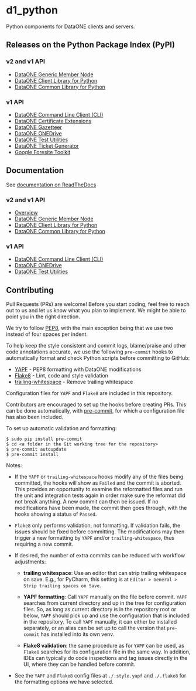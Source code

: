 # d1_python

Python components for DataONE clients and servers.

## Releases on the Python Package Index (PyPI)

### v2 and v1 API

* [DataONE Generic Member Node](https://pypi.python.org/pypi/dataone.gmn)
* [DataONE Client Library for Python](https://pypi.python.org/pypi/dataone.libclient)
* [DataONE Common Library for Python](https://pypi.python.org/pypi/dataone.common)

### v1 API

* [DataONE Command Line Client (CLI)](https://pypi.python.org/pypi/dataone.cli)
* [DataONE Certificate Extensions](https://pypi.python.org/pypi/dataone.certificate_extensions)
* [DataONE Gazetteer](https://pypi.python.org/pypi/dataone.gazetteer)
* [DataONE ONEDrive](https://pypi.python.org/pypi/dataone.onedrive)
* [DataONE Test Utilities](https://pypi.python.org/pypi/dataone.test_utilities)
* [DataONE Ticket Generator](https://pypi.python.org/pypi/dataone.ticket_generator)
* [Google Foresite Toolkit](https://pypi.python.org/pypi/google.foresite-toolkit)

## Documentation

See [documentation on ReadTheDocs](http://dataone-python.readthedocs.io/en/latest/)

### v2 and v1 API

* [Overview](http://dataone-python.readthedocs.io/en/latest/)
* [DataONE Generic Member Node](http://dataone-python.readthedocs.io/en/latest/gmn/index.html)
* [DataONE Client Library for Python](http://dataone-python.readthedocs.io/en/latest/client/index.html)
* [DataONE Common Library for Python](http://dataone-python.readthedocs.io/en/latest/common/index.html)

### v1 API

* [DataONE Command Line Client (CLI)](http://dataone-python.readthedocs.io/en/latest/cli/index.html)
* [DataONE ONEDrive](http://dataone-python.readthedocs.io/en/latest/onedrive/index.html)
* [DataONE Test Utilities](http://dataone-python.readthedocs.io/en/latest/test/index.html)

## Contributing

Pull Requests (PRs) are welcome! Before you start coding, feel free to reach out to us and let us know what you plan to implement. We might be able to point you in the right direction.

We try to follow [PEP8](https://www.python.org/dev/peps/pep-0008/), with the main exception being that we use two instead of four spaces per indent.

To help keep the style consistent and commit logs, blame/praise and other code annotations accurate, we use the following `pre-commit` hooks to automatically format and check Python scripts before committing to GitHub:

* [YAPF](https://github.com/google/yapf) - PEP8 formatting with DataONE modifications
* [Flake8](http://flake8.pycqa.org/en/latest/) - Lint, code and style validation
* [trailing-whitespace](git://github.com/pre-commit/pre-commit-hooks) - Remove trailing whitespace

Configuration files for `YAPF` and `Flake8` are included in this repository.

Contributors are encouraged to set up the hooks before creating PRs. This can be done automatically, with [pre-commit](pre-commit.com), for which a configuration file has also been included.

To set up automatic validation and formatting:

    $ sudo pip install pre-commit
    $ cd <a folder in the Git working tree for the repository>
    $ pre-commit autoupdate
    $ pre-commit install

Notes:

* If the `YAPF` or `trailing-whitespace` hooks modify any of the files being committed, the hooks will show as `Failed` and the commit is aborted. This provides an opportunity to examine the reformatted files and run the unit and integration tests again in order make sure the reformat did not break anything. A new commit can then be issued. If no modifications have been made, the commit then goes through, with the hooks showing a status of `Passed`.

* `Flake8` only performs validation, not formatting. If validation fails, the issues should be fixed before committing. The modifications may then trigger a new formatting by `YAPF` and/or `trailing-whitespace`, thus requiring a new commit.

* If desired, the number of extra commits can be reduced with workflow adjustments:

  * **trailing whitespace**: Use an editor that can strip trailing whitespace on save. E.g., for PyCharm, this setting is at `Editor > General > Strip trailing spaces on Save`.

  * **YAPF formatting**: Call `YAPF` manually on the file before commit. `YAPF` searches from current directory and up in the tree for configuration files. So, as long as current directory is in the repository root or below, `YAPF` should pick up and use the configuration that is included in the repository. To call `YAPF` manually, it can either be installed separately, or an alias can be set up to call the version that `pre-commit` has installed into its own venv.

  * **Flake8 validation**: the same procedure as for `YAPF` can be used, as `Flake8` searches for its configuration file in the same way. In addition, IDEs can typically do code inspections and tag issues directly in the UI, where they can be handled before commit.

* See the `YAPF` and `Flake8` config files at `./.style.yapf` and `./.flake8` for the formatting options we have selected.
